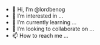 - 👋 Hi, I’m @lordbenog
- 👀 I’m interested in ...
- 🌱 I’m currently learning ...
- 💞️ I’m looking to collaborate on ...
- 📫 How to reach me ...

<!---
lordbenog/lordbenog is a ✨ special ✨ repository because its `README.md` (this file) appears on your GitHub profile.
You can click the Preview link to take a look at your changes.
--->
